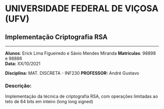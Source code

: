 # UNIVERSIDADE FEDERAL DE VIÇOSA (UFV)

## Implementação Criptografia RSA
---
**Alunos**: Erick Lima Figueiredo e Sávio Mendes Miranda
**Matrículas**: 98898 e 98886       
**Data:** XX/10/2021

**Disciplina:** MAT. DISCRETA - INF230
**PROFESSOR:** André Gustavo

### Descrição:

Implementação da técnica de criptografia RSA, com operações limitadas ao teto de 64 bits em inteiro (long long signed)


